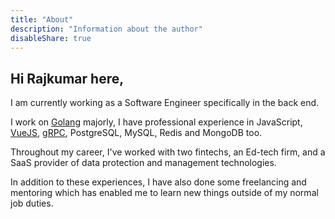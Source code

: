 ```yaml
---
title: "About"
description: "Information about the author"
disableShare: true
---
```


## Hi Rajkumar here,

I am currently working as a Software Engineer specifically in the back end.

I work on [Golang](https://go.dev/) majorly, I have professional
experience in JavaScript, [VueJS](https://vuejs.org/), 
[gRPC](https://grpc.io/), PostgreSQL, MySQL, Redis and MongoDB too.

Throughout my career, I've worked with two fintechs, an Ed-tech firm,
and a SaaS provider of data protection and management technologies.

In addition to these experiences, I have also done some freelancing and mentoring
which has enabled me to learn new things outside of my normal job duties.
